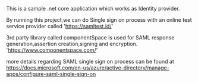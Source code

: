 This is a sample .net core application which works as Identity provider.

By running this project,we can do Single sign on process with an online test service provider called  'https://samltest.id/'

3rd party library called componentSpace is used  for SAML response generation,assertion creation,signing and encryption. 'https://www.componentspace.com/'


more details regarding SAML single sign on process can be found at https://docs.microsoft.com/en-us/azure/active-directory/manage-apps/configure-saml-single-sign-on

